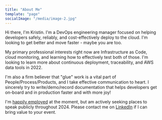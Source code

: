 ```yaml
---
title: "About Me"
template: "page"
socialImage: "/media/image-2.jpg"
---
```


Hi there, I'm Kristin. I'm a DevOps engineering manager focused on helping developers safely, reliably, and cost-effectively deploy to the cloud. I'm looking to get better and move faster - maybe you are too. 

My primary professional interests right now are Infrastructure as Code, cloud monitoring, and learning how to effectively test both of those. I'm looking to learn more about continuous deployment, traceability, and AWS data tools in 2022. 

I'm also a firm believer that "glue" work is a vital part of People/Process/Products, and I take effective communication to heart. I sincerely try to write/demo/record documentation that helps developers get on-board and in production faster and with more joy!

I'm <a href="https://software.campspot.com/about" target="_blank">happily employed</a> at the moment, but am actively seeking places to speak publicly throughout 2024. Please contact me on <a href="https://www.linkedin.com/in/kristinmariesmith/" target="_blank">LinkedIn</a> if I can bring value to your event.
